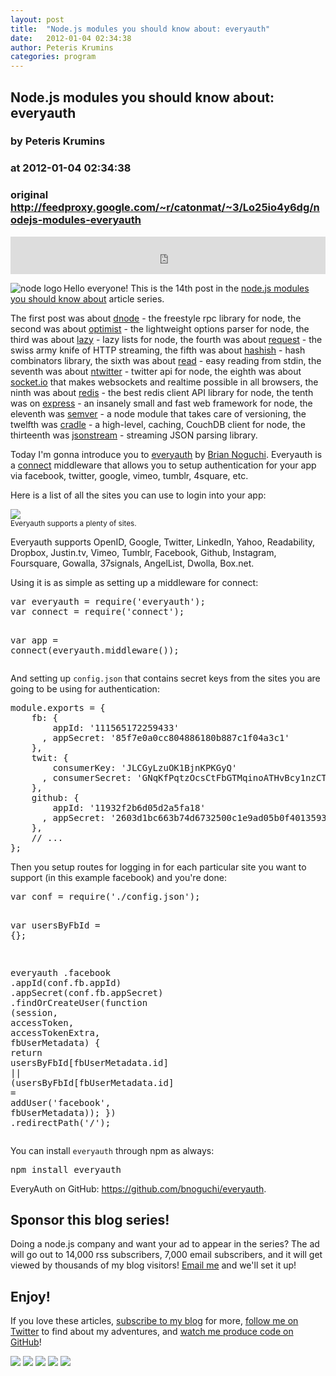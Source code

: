 ```yaml
---
layout: post
title:  "Node.js modules you should know about: everyauth"
date:   2012-01-04 02:34:38
author: Peteris Krumins
categories: program
---
```


## Node.js modules you should know about: everyauth
### by Peteris Krumins
### at 2012-01-04 02:34:38
### original <http://feedproxy.google.com/~r/catonmat/~3/Lo25io4y6dg/nodejs-modules-everyauth>

<p><iframe src="http://feedads.g.doubleclick.net/~ah/f/d2n91nq9qmj6vqrru8boa895t4/468/60#http%3A%2F%2Fwww.catonmat.net%2Fblog%2Fnodejs-modules-everyauth" width="100%" height="60" frameborder="0" scrolling="no" marginwidth="0" marginheight="0"></iframe></p><p><img src="http://www.catonmat.net/images/nodejs-modules/nodejs-logo.png" alt="node logo" align="left">Hello everyone! This is the 14th post in the <a href="http://www.catonmat.net/blog/nodejs-modules-dnode/">node.js modules you should know about</a> article series.</p>
<p>The first post was about <a href="http://www.catonmat.net/blog/nodejs-modules-dnode/">dnode</a> - the freestyle rpc library for node, the second was about <a href="http://www.catonmat.net/blog/nodejs-modules-optimist/">optimist</a> - the lightweight options parser for node, the third was about <a href="http://www.catonmat.net/blog/nodejs-modules-lazy/">lazy</a> - lazy lists for node, the fourth was about <a href="http://www.catonmat.net/blog/nodejs-modules-request/">request</a> - the swiss army knife of HTTP streaming, the fifth was about <a href="http://www.catonmat.net/blog/nodejs-modules-hashish/">hashish</a> - hash combinators library, the sixth was about <a href="http://www.catonmat.net/blog/nodejs-modules-read/">read</a> - easy reading from stdin, the seventh was about <a href="http://www.catonmat.net/blog/nodejs-modules-ntwitter/">ntwitter</a> - twitter api for node, the eighth was about <a href="http://www.catonmat.net/blog/nodejs-modules-socketio/">socket.io</a> that makes websockets and realtime possible in all browsers, the ninth was about <a href="http://www.catonmat.net/blog/nodejs-modules-redis/">redis</a> - the best redis client API library for node, the tenth was on <a href="http://www.catonmat.net/blog/nodejs-modules-express/">express</a> - an insanely small and fast web framework for node, the eleventh was <a href="http://www.catonmat.net/blog/nodejs-modules-semver/">semver</a> - a node module that takes care of versioning, the twelfth was <a href="http://www.catonmat.net/blog/nodejs-modules-cradle/">cradle</a> - a high-level, caching, CouchDB client for node, the thirteenth was <a href="http://www.catonmat.net/blog/nodejs-modules-jsonstream/">jsonstream</a> - streaming JSON parsing library.</p>
<p>Today I'm gonna introduce you to <a href="https://github.com/bnoguchi/everyauth">everyauth</a> by <a href="https://github.com/bnoguchi">Brian Noguchi</a>. Everyauth is a <a href="http://senchalabs.github.com/connect/">connect</a> middleware that allows you to setup authentication for your app via facebook, twitter, google, vimeo, tumblr, 4square, etc.</p>
<p>Here is a list of all the sites you can use to login into your app:</p>
<div><p><img src="http://www.catonmat.net/images/nodejs-modules/everyauth.png"><br>
<small>Everyauth supports a plenty of sites.</small></p>
</div>
<p>Everyauth supports OpenID, Google, Twitter, LinkedIn, Yahoo, Readability, Dropbox, Justin.tv, Vimeo, Tumblr, Facebook, Github, Instagram, Foursquare, Gowalla, 37signals, AngelList, Dwolla, Box.net.</p>
<p>Using it is as simple as setting up a middleware for connect:</p>
<div><pre><span>var</span> <span>everyauth</span> <span>=</span> <span>require</span><span>(</span><span>&#39;everyauth&#39;</span><span>);</span>
<span>var</span> <span>connect</span> <span>=</span> <span>require</span><span>(</span><span>&#39;connect&#39;</span><span>);</span>

<span>var</span> <span>app</span> <span>=</span> <span>connect</span><span>(</span><span>everyauth</span><span>.</span><span>middleware</span><span>());</span>
</pre>
</div>
<p>And setting up <code>config.json</code> that contains secret keys from the sites you are going to be using for authentication:</p>
<div><pre><span>module</span><span>.</span><span>exports</span> <span>=</span> <span>{</span>
    <span>fb</span><span>:</span> <span>{</span>
        <span>appId</span><span>:</span> <span>&#39;111565172259433&#39;</span>
      <span>,</span> <span>appSecret</span><span>:</span> <span>&#39;85f7e0a0cc804886180b887c1f04a3c1&#39;</span>
    <span>},</span>
    <span>twit</span><span>:</span> <span>{</span>
        <span>consumerKey</span><span>:</span> <span>&#39;JLCGyLzuOK1BjnKPKGyQ&#39;</span>
      <span>,</span> <span>consumerSecret</span><span>:</span> <span>&#39;GNqKfPqtzOcsCtFbGTMqinoATHvBcy1nzCTimeA9M0&#39;</span>
    <span>},</span>
    <span>github</span><span>:</span> <span>{</span>
        <span>appId</span><span>:</span> <span>&#39;11932f2b6d05d2a5fa18&#39;</span>
      <span>,</span> <span>appSecret</span><span>:</span> <span>&#39;2603d1bc663b74d6732500c1e9ad05b0f4013593&#39;</span>
    <span>},</span>
    <span>// ...</span>
<span>};</span>
</pre>
</div>
<p>Then you setup routes for logging in for each particular site you want to support (in this example facebook) and you're done:</p>
<div><pre><span>var</span> <span>conf</span> <span>=</span> <span>require</span><span>(</span><span>&#39;./config.json&#39;</span><span>);</span>

<span>var</span> <span>usersByFbId</span> <span>=</span> <span>{};</span>

<span>everyauth</span>
  <span>.</span><span>facebook</span>
    <span>.</span><span>appId</span><span>(</span><span>conf</span><span>.</span><span>fb</span><span>.</span><span>appId</span><span>)</span>
    <span>.</span><span>appSecret</span><span>(</span><span>conf</span><span>.</span><span>fb</span><span>.</span><span>appSecret</span><span>)</span>
    <span>.</span><span>findOrCreateUser</span><span>(</span><span>function</span> <span>(</span><span>session</span><span>,</span> <span>accessToken</span><span>,</span> <span>accessTokenExtra</span><span>,</span> <span>fbUserMetadata</span><span>)</span> <span>{</span>
      <span>return</span> <span>usersByFbId</span><span>[</span><span>fbUserMetadata</span><span>.</span><span>id</span><span>]</span> <span>||</span>
        <span>(</span><span>usersByFbId</span><span>[</span><span>fbUserMetadata</span><span>.</span><span>id</span><span>]</span> <span>=</span> <span>addUser</span><span>(</span><span>&#39;facebook&#39;</span><span>,</span> <span>fbUserMetadata</span><span>));</span>
    <span>})</span>
    <span>.</span><span>redirectPath</span><span>(</span><span>&#39;/&#39;</span><span>);</span>
</pre>
</div>
<p>You can install <code>everyauth</code> through npm as always:</p>
<pre>
npm install everyauth
</pre>
<p>EveryAuth on GitHub: <a href="https://github.com/bnoguchi/everyauth">https://github.com/bnoguchi/everyauth</a>.</p>
<h2>Sponsor this blog series!</h2>
<p>Doing a node.js company and want your ad to appear in the series? The ad will go out to 14,000 rss subscribers, 7,000 email subscribers, and it will get viewed by thousands of my blog visitors! <a href="http://www.catonmat.net/feedback/">Email me</a> and we'll set it up! </p>
<h2>Enjoy!</h2>
<p>If you love these articles, <a href="http://www.catonmat.net/feed/" title="Subscribe to catonmat.net RSS feed">subscribe to my blog</a> for more, <a href="http://twitter.com/pkrumins" title="Peteris Krumins on Twitter">follow me on Twitter</a> to find about my adventures, and <a href="http://github.com/pkrumins" title="Peteris Krumins on GitHub">watch me produce code on GitHub</a>!</p>
<div>
<a href="http://feeds.feedburner.com/~ff/catonmat?a=Lo25io4y6dg:McqshYeKZL8:yIl2AUoC8zA"><img src="http://feeds.feedburner.com/~ff/catonmat?d=yIl2AUoC8zA" border="0"></a> <a href="http://feeds.feedburner.com/~ff/catonmat?a=Lo25io4y6dg:McqshYeKZL8:F7zBnMyn0Lo"><img src="http://feeds.feedburner.com/~ff/catonmat?i=Lo25io4y6dg:McqshYeKZL8:F7zBnMyn0Lo" border="0"></a> <a href="http://feeds.feedburner.com/~ff/catonmat?a=Lo25io4y6dg:McqshYeKZL8:gIN9vFwOqvQ"><img src="http://feeds.feedburner.com/~ff/catonmat?i=Lo25io4y6dg:McqshYeKZL8:gIN9vFwOqvQ" border="0"></a> <a href="http://feeds.feedburner.com/~ff/catonmat?a=Lo25io4y6dg:McqshYeKZL8:XiUCZPyL81w"><img src="http://feeds.feedburner.com/~ff/catonmat?d=XiUCZPyL81w" border="0"></a> <a href="http://feeds.feedburner.com/~ff/catonmat?a=Lo25io4y6dg:McqshYeKZL8:DhrJZwOgkxs"><img src="http://feeds.feedburner.com/~ff/catonmat?d=DhrJZwOgkxs" border="0"></a>
</div><img src="http://feeds.feedburner.com/~r/catonmat/~4/Lo25io4y6dg" height="1" width="1">